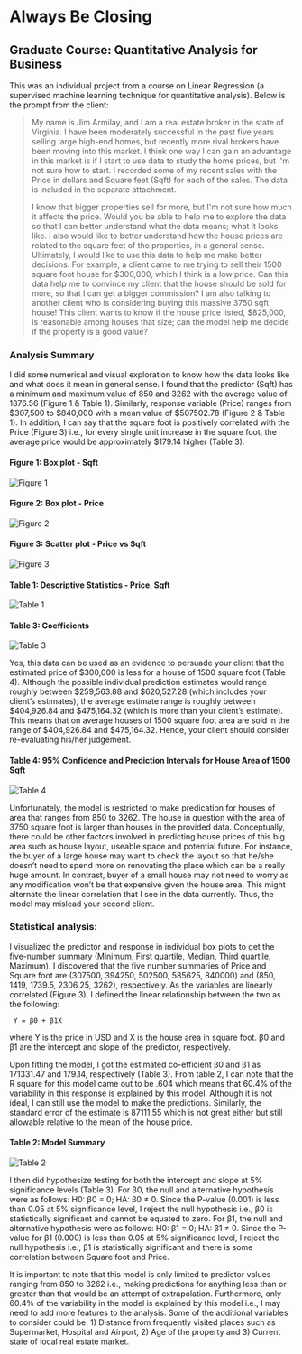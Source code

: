 # Always Be Closing #
## Graduate Course: Quantitative Analysis for Business

This was an individual project from a course on Linear Regression (a supervised machine learning technique for quantitative analysis). Below is the prompt from the client:

> My name is Jim Armilay, and I am a real estate broker in the state of Virginia. I have been moderately successful in the past five years selling large high-end homes, but recently more rival brokers have been moving into this market. I think one way I can gain an advantage in this market is if I start to use data to study the home prices, but I'm not sure how to start. I recorded some of my recent sales with the Price in dollars and Square feet (Sqft) for each of the sales. The data is included in the separate attachment. 
> 
> I know that bigger properties sell for more, but I'm not sure how much it affects the price. Would you be able to help me to explore the data so that I can better understand what the data means; what it looks like. I also would like to better understand how the house prices are related to the square feet of the properties, in a general sense. Ultimately, I would like to use this data to help me make better decisions. For example, a client came to me trying to sell their 1500 square foot house for $300,000, which I think is a low price. Can this data help me to convince my client that the house should be sold for more, so that I can get a bigger commission? I am also talking to another client who is considering buying this massive 3750 sqft house! This client wants to know if the house price listed, $825,000, is reasonable among houses that size; can the model help me decide if the property is a good value?

### Analysis Summary

I did some numerical and visual exploration to know how the data looks like and what does it mean in general sense. I found that the predictor (Sqft) has a minimum and maximum value of 850 and 3262 with the average value of 1876.56 (Figure 1 & Table 1). Similarly, response variable (Price) ranges from $307,500 to $840,000 with a mean value of $507502.78 (Figure 2 & Table 1). In addition, I can say that the square foot is positively correlated with the Price (Figure 3) i.e., for every single unit increase in the square foot, the average price would be approximately $179.14 higher (Table 3).

#### Figure 1: Box plot - Sqft

![Figure 1](https://user-images.githubusercontent.com/37155988/93033716-723b9c00-f605-11ea-881f-1ebbd70b51a5.png)

#### Figure 2: Box plot - Price

![Figure 2](https://user-images.githubusercontent.com/37155988/93033718-723b9c00-f605-11ea-9319-31e5f0e177c1.png)

#### Figure 3: Scatter plot - Price vs Sqft

![Figure 3](https://user-images.githubusercontent.com/37155988/93033719-72d43280-f605-11ea-9710-d570953de2ab.png)

#### Table 1: Descriptive Statistics - Price, Sqft

![Table 1](https://user-images.githubusercontent.com/37155988/93033720-72d43280-f605-11ea-9bd8-e76dac6d4e5a.png)

#### Table 3: Coefficients

![Table 3](https://user-images.githubusercontent.com/37155988/93033722-72d43280-f605-11ea-842a-3e5c40322630.png)

Yes, this data can be used as an evidence to persuade your client that the estimated price of $300,000 is less for a house of 1500 square foot (Table 4). Although the possible individual prediction estimates would range roughly between $259,563.88 and $620,527.28 (which includes your client’s estimates), the average estimate range is roughly between $404,926.84 and $475,164.32 (which is more than your client’s estimate). This means that on average houses of 1500 square foot area are sold in the range of $404,926.84 and $475,164.32. Hence, your client should consider re-evaluating his/her judgement.

#### Table 4: 95% Confidence and Prediction Intervals for House Area of 1500 Sqft 

![Table 4](https://user-images.githubusercontent.com/37155988/93033723-736cc900-f605-11ea-91e5-cbdf8b500c30.png)

Unfortunately, the model is restricted to make predication for houses of area that ranges from 850 to 3262. The house in question with the area of 3750 square foot is larger than houses in the provided data. Conceptually, there could be other factors involved in predicting house prices of this big area such as house layout, useable space and potential future. For instance, the buyer of a large house may want to check the layout so that he/she doesn’t need to spend more on renovating the place which can be a really huge amount. In contrast, buyer of a small house may not need to worry as any modification won’t be that expensive given the house area. This might alternate the linear correlation that I see in the data currently. Thus, the model may mislead your second client.

### Statistical analysis:

I visualized the predictor and response in individual box plots to get the five-number summary (Minimum, First quartile, Median, Third quartile, Maximum). I discovered that the five number summaries of Price and Square foot are (307500, 394250, 502500, 585625, 840000) and (850, 1419, 1739.5, 2306.25, 3262), respectively. As the variables are linearly correlated (Figure 3), I defined the linear relationship between the two as the following:

     Y = β0 + β1X

where Y is the price in USD and X is the house area in square foot. β0 and β1 are the intercept and slope of the predictor, respectively.

Upon fitting the model, I got the estimated co-efficient β0 and β1 as 171331.47 and 179.14, respectively (Table 3). From table 2, I can note that the R square for this model came out to be .604 which means that 60.4% of the variability in this response is explained by this model. Although it is not ideal, I can still use the model to make the predictions. Similarly, the standard error of the estimate is 87111.55 which is not great either but still allowable relative to the mean of the house price.  

#### Table 2: Model Summary

![Table 2](https://user-images.githubusercontent.com/37155988/93033721-72d43280-f605-11ea-82fb-14ebf54fd502.png)

I then did hypothesize testing for both the intercept and slope at 5% significance levels (Table 3). For β0, the null and alternative hypothesis were as follows: H0: β0 = 0; HA: β0 ≠ 0. Since the P-value (0.001) is less than 0.05 at 5% significance level, I reject the null hypothesis i.e., β0 is statistically significant and cannot be equated to zero. For β1, the null and alternative hypothesis were as follows: H0: β1 = 0; HA: β1 ≠ 0. Since the P-value for β1 (0.000) is less than 0.05 at 5% significance level, I reject the null hypothesis i.e., β1 is statistically significant and there is some correlation between Square foot and Price.

It is important to note that this model is only limited to predictor values ranging from 850 to 3262 i.e., making predictions for anything less than or greater than that would be an attempt of extrapolation. Furthermore, only 60.4% of the variability in the model is explained by this model i.e., I may need to add more features to the analysis. Some of the additional variables to consider could be: 1) Distance from frequently visited places such as Supermarket, Hospital and Airport, 2) Age of the property and 3) Current state of local real estate market. 


